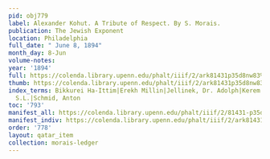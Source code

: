 ```yaml
---
pid: obj779
label: Alexander Kohut. A Tribute of Respect. By S. Morais.
publication: The Jewish Exponent
location: Philadelphia
full_date: " June 8, 1894"
month_day: 8-Jun
volume-notes:
year: '1894'
full: https://colenda.library.upenn.edu/phalt/iiif/2/ark81431p35d8nw83%2FSHA256E-s7830489--c77911ea31ba16a72b733fd9b208ff86d3fcf2183ece903a1542466d643222d8.jpeg/full/3500,/0/default.jpg
thumb: https://colenda.library.upenn.edu/phalt/iiif/2/ark81431p35d8nw83%2FSHA256E-s7830489--c77911ea31ba16a72b733fd9b208ff86d3fcf2183ece903a1542466d643222d8.jpeg/full/!200,200/0/default.jpg
index_terms: Bikkurei Ha-Ittim|Erekh Millin|Jellinek, Dr. Adolph|Kerem Chemed|Rapoport,
  S.L.|Schmid, Anton
toc: '793'
manifest_all: https://colenda.library.upenn.edu/phalt/iiif/2/81431-p35d8nw83/manifest
manifest_indiv: https://colenda.library.upenn.edu/phalt/iiif/2/ark81431p35d8nw83%2FSHA256E-s7830489--c77911ea31ba16a72b733fd9b208ff86d3fcf2183ece903a1542466d643222d8.jpeg
order: '778'
layout: qatar_item
collection: morais-ledger
---
```

